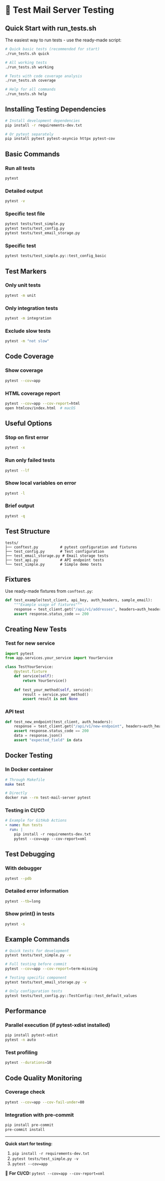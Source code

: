 # 🧪 Test Mail Server Testing

## Quick Start with run_tests.sh

The easiest way to run tests - use the ready-made script:

```bash
# Quick basic tests (recommended for start)
./run_tests.sh quick

# All working tests
./run_tests.sh working

# Tests with code coverage analysis
./run_tests.sh coverage

# Help for all commands
./run_tests.sh help
```

## Installing Testing Dependencies

```bash
# Install development dependencies
pip install -r requirements-dev.txt

# Or pytest separately
pip install pytest pytest-asyncio httpx pytest-cov
```

## Basic Commands

### Run all tests
```bash
pytest
```

### Detailed output
```bash
pytest -v
```

### Specific test file
```bash
pytest tests/test_simple.py
pytest tests/test_config.py
pytest tests/test_email_storage.py
```

### Specific test
```bash
pytest tests/test_simple.py::test_config_basic
```

## Test Markers

### Only unit tests
```bash
pytest -m unit
```

### Only integration tests
```bash
pytest -m integration
```

### Exclude slow tests
```bash
pytest -m "not slow"
```

## Code Coverage

### Show coverage
```bash
pytest --cov=app
```

### HTML coverage report
```bash
pytest --cov=app --cov-report=html
open htmlcov/index.html  # macOS
```

## Useful Options

### Stop on first error
```bash
pytest -x
```

### Run only failed tests
```bash
pytest --lf
```

### Show local variables on error
```bash
pytest -l
```

### Brief output
```bash
pytest -q
```

## Test Structure

```
tests/
├── conftest.py          # pytest configuration and fixtures
├── test_config.py       # Test configuration
├── test_email_storage.py # Email storage tests
├── test_api.py          # API endpoint tests
└── test_simple.py       # Simple demo tests
```

## Fixtures

Use ready-made fixtures from `conftest.py`:

```python
def test_example(test_client, api_key, auth_headers, sample_email):
    """Example usage of fixtures"""
    response = test_client.get("/api/v1/addresses", headers=auth_headers)
    assert response.status_code == 200
```

## Creating New Tests

### Test for new service
```python
import pytest
from app.services.your_service import YourService

class TestYourService:
    @pytest.fixture
    def service(self):
        return YourService()
    
    def test_your_method(self, service):
        result = service.your_method()
        assert result is not None
```

### API test
```python
def test_new_endpoint(test_client, auth_headers):
    response = test_client.get("/api/v1/new-endpoint", headers=auth_headers)
    assert response.status_code == 200
    data = response.json()
    assert "expected_field" in data
```

## Docker Testing

### In Docker container
```bash
# Through Makefile
make test

# Directly
docker run --rm test-mail-server pytest
```

### Testing in CI/CD
```yaml
# Example for GitHub Actions
- name: Run tests
  run: |
    pip install -r requirements-dev.txt
    pytest --cov=app --cov-report=xml
```

## Test Debugging

### With debugger
```bash
pytest --pdb
```

### Detailed error information
```bash
pytest --tb=long
```

### Show print() in tests
```bash
pytest -s
```

## Example Commands

```bash
# Quick tests for development
pytest tests/test_simple.py -v

# Full testing before commit
pytest --cov=app --cov-report=term-missing

# Testing specific component
pytest tests/test_email_storage.py -v

# Only configuration tests
pytest tests/test_config.py::TestConfig::test_default_values
```

## Performance

### Parallel execution (if pytest-xdist installed)
```bash
pip install pytest-xdist
pytest -n auto
```

### Test profiling
```bash
pytest --durations=10
```

## Code Quality Monitoring

### Coverage check
```bash
pytest --cov=app --cov-fail-under=80
```

### Integration with pre-commit
```bash
pip install pre-commit
pre-commit install
```

---

**Quick start for testing:**

1. `pip install -r requirements-dev.txt`
2. `pytest tests/test_simple.py -v`
3. `pytest --cov=app`

🎯 **For CI/CD:** `pytest --cov=app --cov-report=xml` 